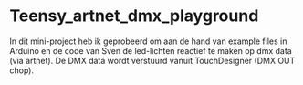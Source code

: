 # Teensy_artnet_dmx_playground

In dit mini-project heb ik geprobeerd om aan de hand van example files in Arduino en de code van Sven de led-lichten reactief te maken op dmx data (via artnet). De DMX data wordt verstuurd vanuit TouchDesigner (DMX OUT chop).